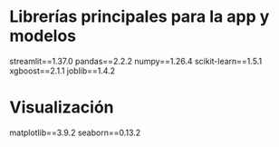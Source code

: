 # Librerías principales para la app y modelos
streamlit==1.37.0
pandas==2.2.2
numpy==1.26.4
scikit-learn==1.5.1
xgboost==2.1.1
joblib==1.4.2

# Visualización
matplotlib==3.9.2
seaborn==0.13.2
